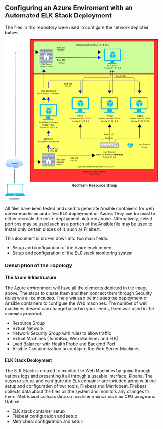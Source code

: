 ## Configuring an Azure Enviroment with an Automated ELK Stack Deployment

The files in this repository were used to configure the network depicted below.  

![ELK stack with filebeat and metricbeat monitoring](Diagrams/RedTeam_Resource_Group_with_ELK.png)

All files have been tested and used to generate Ansible containers for web server machines and a live ELK deployment on Azure. They can be used to either recreate the entire deployment pictured above. Alternatively, select portions may be used such as a portion of the Ansible file may be used to install only certain pieces of it, such as Filebeat.  

This document is broken down into two main fields:  
- Setup and configuration of the Azure environment  
- Setup and configuration of the ELK stack monitoring system  

### Description of the Topology

#### The Azure Infrastructure  

The Azure environment will have all the elements depicted in the image above. The steps to create them and then connect them through Security Rules will all be included. There will also be included the deployment of Ansible containers to configure the Web machines. The number of web machines desired can change based on your needs, three was used in the example provided.  
- Resource Group  
- Virtual Network  
- Network Security Group with rules to allow traffic  
- Virtual Machines (JumbBox, Web Machines and ELK)  
- Load Balancer with Health Probe and Backend Pool  
- Ansible Containerization to configure the Web Server Machines  

#### ELK Stack Deployment  

The ELK Stack is created to monitor the Web Machines by going through various logs and presenting it all through a useable interface, Kibana. The steps to set up and configure the ELK container are included along with the setup and configuration of two tools, Filebeat and Metricbeat. Filebeat collects data about the files on the system and monitors any changes to them. Metricbeat collects data on machine metrics such as CPU usage and Uptime.  
- ELK stack container setup  
- Filebeat configuration and setup  
- Metricbeat configuration and setup  
